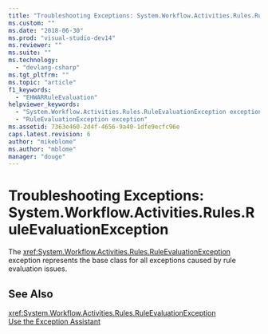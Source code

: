 ```yaml
---
title: "Troubleshooting Exceptions: System.Workflow.Activities.Rules.RuleEvaluationException | Microsoft Docs"
ms.custom: ""
ms.date: "2018-06-30"
ms.prod: "visual-studio-dev14"
ms.reviewer: ""
ms.suite: ""
ms.technology: 
  - "devlang-csharp"
ms.tgt_pltfrm: ""
ms.topic: "article"
f1_keywords: 
  - "EHWARRuleEvaluation"
helpviewer_keywords: 
  - "System.Workflow.Activities.Rules.RuleEvaluationException exception"
  - "RuleEvaluationException exception"
ms.assetid: 7363e460-2d4f-4656-9a40-1dfe9ecfc96e
caps.latest.revision: 6
author: "mikeblome"
ms.author: "mblome"
manager: "douge"
---
```

# Troubleshooting Exceptions: System.Workflow.Activities.Rules.RuleEvaluationException
The <xref:System.Workflow.Activities.Rules.RuleEvaluationException> exception represents the base class for all exceptions caused by rule evaluation issues.  
  
## See Also  
 <xref:System.Workflow.Activities.Rules.RuleEvaluationException>   
 [Use the Exception Assistant](../Topic/How%20to:%20Use%20the%20Exception%20Assistant.md)